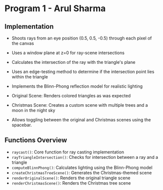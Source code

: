 # Program 1 - Arul Sharma

## Implementation

   - Shoots rays from an eye position (0.5, 0.5, -0.5) through each pixel of the canvas
   - Uses a window plane at z=0 for ray-scene intersections
   - Calculates the intersection of the ray with the triangle's plane
   - Uses an edge-testing method to determine if the intersection point lies within the triangle
   - Implements the Blinn-Phong reflection model for realistic lighting


   - Original Scene: Renders colored triangles as was expected
   - Christmas Scene: Creates a custom scene with multiple trees and a moon in the night sky
   - Allows toggling between the original and Christmas scenes using the spacebar.


## Functions Overview

- `raycast()`: Core function for ray casting implementation
- `rayTriangleIntersection()`: Checks for intersection between a ray and a triangle
- `computeBlinnPhong()`: Calculates lighting using the Blinn-Phong model
- `createChristmasTreeScene()`: Generates the Christmas-themed scene
- `renderOriginalScene()`: Renders the original triangle scene
- `renderChristmasScene()`: Renders the Christmas tree scene
